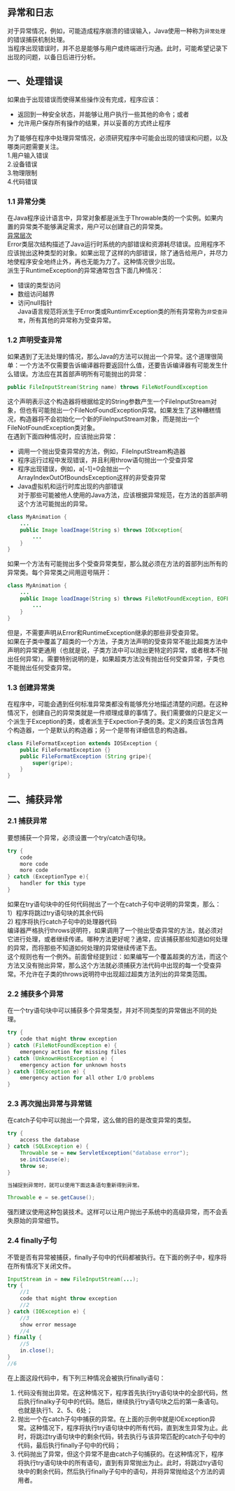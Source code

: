 ## 异常和日志
对于异常情况，例如，可能造成程序崩溃的错误输入，Java使用一种称为`异常处理`的错误捕获机制处理。</br>
当程序出现错误时，并不总是能够与用户或终端进行沟通。此时，可能希望记录下出现的问题，以备日后进行分析。</br>

## 一、处理错误
如果由于出现错误而使得某些操作没有完成，程序应该：</br>
* 返回到一种安全状态，并能够让用户执行一些其他的命令；或者
* 允许用户保存所有操作的结果，并以妥善的方式终止程序</br>

为了能够在程序中处理异常情况，必须研究程序中可能会出现的错误和问题，以及哪类问题需要关注。</br>
1.用户输入错误</br>
2.设备错误</br>
3.物理限制</br>
4.代码错误</br>

### 1.1 异常分类
在Java程序设计语言中，异常对象都是派生于Throwable类的一个实例。如果内置的异常类不能够满足需求，用户可以创建自己的异常类。</br>
[异常层次](https://www.cnblogs.com/springlight/p/6718115.html)</br>
Error类层次结构描述了Java运行时系统的内部错误和资源耗尽错误。应用程序不应该抛出这种类型的对象。如果出现了这样的内部错误，除了通告给用户，并尽力地使程序安全地终止外，再也无能为力了。这种情况很少出现。</br>
派生于RuntimeException的异常通常包含下面几种情况：</br>
* 错误的类型访问
* 数组访问越界
* 访问null指针</br>
Java语言规范将派生于Error类或RuntimrException类的所有异常称为`非受查异常`，所有其他的异常称为受查异常。</br>

### 1.2 声明受查异常
如果遇到了无法处理的情况，那么Java的方法可以抛出一个异常。这个道理很简单：一个方法不仅需要告诉编译器将要返回什么值，还要告诉编译器有可能发生什么错误。方法应在其首部声明所有可能抛出的异常：</br>
```java
public FileInputStream(String name) throws FileNotFoundException
```
这个声明表示这个构造器将根据给定的String参数产生一个FileInputStream对象，但也有可能抛出一个FileNotFoundException异常。如果发生了这种糟糕情况，构造器将不会初始化一个新的FileInputStream对象，而是抛出一个FileNotFoundException类对象。</br>
在遇到下面四种情况时，应该抛出异常：</br>
* 调用一个抛出受查异常的方法，例如，FileInputStream构造器
* 程序运行过程中发现错误，并且利用throw语句抛出一个受查异常
* 程序出现错误，例如，a[-1]=0会抛出一个ArrayIndexOutOfBoundsException这样的非受查异常
* Java虚拟机和运行时库出现的内部错误</br>
对于那些可能被他人使用的Java方法，应该根据异常规范，在方法的首部声明这个方法可能抛出的异常。</br>
```java
class MyAnimation {
    ...
    public Image loadImage(String s) throws IOException{
        ...
    }
}
```
如果一个方法有可能抛出多个受查异常类型，那么就必须在方法的首部列出所有的异常类。每个异常类之间用逗号隔开：</br>
```java
class MyAnimation {
    ...
    public Image loadImage(String s) throws FileNotFoundException, EOFException {
        ...
    }
}
```
但是，不需要声明从Error和RuntimeException继承的那些非受查异常。</br>
如果在子类中覆盖了超类的一个方法，子类方法声明的受查异常不能比超类方法中声明的异常更通用（也就是说，子类方法中可以抛出更特定的异常，或者根本不抛出任何异常）。需要特别说明的是，如果超类方法没有抛出任何受查异常，子类也不能抛出任何受查异常。</br>

### 1.3 创建异常类
在程序中，可能会遇到任何标准异常类都没有能够充分地描述清楚的问题。在这种情况下，创建自己的异常类就是一件顺理成章的事情了。我们需要做的只是定义一个派生于Exception的类，或者派生于Expection子类的类。定义的类应该包含两个构造器，一个是默认的构造器；另一个是带有详细信息的构造器。</br>
```java 
class FileFormatException extends IOSException {
    public FileFormatException {}
    public FileFormatException (String gripe){
        super(gripe);
    }
}
```

## 二、捕获异常
### 2.1 捕获异常
要想捕获一个异常，必须设置一个try/catch语句块。</br>
```java
try {
    code
    more code
    more code
} catch (ExceptionType e){
    handler for this type 
}
```
如果在try语句块中的任何代码抛出了一个在catch子句中说明的异常类，那么：</br>
1）程序将跳过try语句块的其余代码</br>
2) 程序将执行catch子句中的处理器代码</br>
编译器严格执行throws说明符，如果调用了一个抛出受查异常的方法，就必须对它进行处理，或者继续传递。哪种方法更好呢？通常，应该捕获那些知道如何处理的异常，而将那些不知道如何处理的异常继续传递下去。</br>
这个规则也有一个例外。前面曾经提到过：如果编写一个覆盖超类的方法，而这个方法又没有抛出异常，那么这个方法就必须捕获方法代码中出现的每一个受查异常。不允许在子类的throws说明符中出现超过超类方法列出的异常类范围。

### 2.2 捕获多个异常
在一个try语句块中可以捕获多个异常类型，并对不同类型的异常做出不同的处理。</br>
```java
try {
    code that might throw exception
} catch (FileNotFoundException e) {
    emergency action for missing files
} catch (UnknownHostException e) {
    emergency action for unknown hosts
} catch (IOException e) {
    emergency action for all other I/O problems
}
```

### 2.3 再次抛出异常与异常链
在catch子句中可以抛出一个异常，这么做的目的是改变异常的类型。</br>
```java
try {
    access the database
} catch (SQLException e) {
    Throwable se = new ServletException("database error");
    se.initCause(e);
    throw se;
}

当捕捉到异常时，就可以使用下面这条语句重新得到异常。

Throwable e = se.getCause();
```
强烈建议使用这种包装技术。这样可以让用户抛出子系统中的高级异常，而不会丢失原始的异常细节。

### 2.4 finally子句
不管是否有异常被捕获，finally子句中的代码都被执行。在下面的例子中，程序将在所有情况下关闭文件。</br>
```java 
InputStream in = new FileInputStream(...);
try {
    //1
    code that might throw exception
    //2
} catch (IOException e) {
    //3
    show error message
    //4
} finally {
    //5 
    in.close();
}
//6 
```
在上面这段代码中，有下列三种情况会被执行finally语句：</br>
1) 代码没有抛出异常。在这种情况下，程序首先执行try语句块中的全部代码，然后执行finalky子句中的代码。随后，继续执行try语句块之后的第一条语句。也就是执行1、2、5、6处；</br>
2) 抛出一个在catch子句中捕获的异常。在上面的示例中就是IOException异常。这种情况下，程序将执行try语句块中的所有代码，直到发生异常为止。此时，将跳过try语句块中的剩余代码，转去执行与该异常匹配的catch子句中的代码，最后执行finally子句中的代码；</br>
3) 代码抛出了异常，但这个异常不是由catch子句捕获的。在这种情况下，程序将执行try语句块中的所有语句，直到有异常抛出为止。此时，将跳过try语句块中的剩余代码，然后执行finally子句中的语句，并将异常抛给这个方法的调用者。
